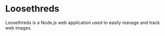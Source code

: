 Loosethreds
===========

Loosethreds is a Node.js web application used to easily manage and track web images.
